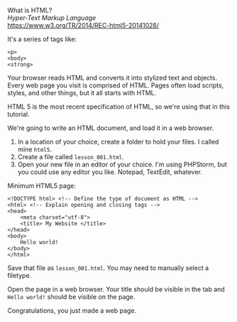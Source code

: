 What is HTML?  
_Hyper-Text Markup Language_  
https://www.w3.org/TR/2014/REC-html5-20141028/

It's a series of tags like:
```
<p>
<body>
<strong>
```
Your browser reads HTML and converts it into stylized text and objects. Every web page you visit
is comprised of HTML. Pages often load scripts, styles, and other things, but it all starts with HTML.

HTML 5 is the most recent specification of HTML, so we're using that in this tutorial.

We're going to write an HTML document, and load it in a web browser.

1. In a location of your choice, create a folder to hold your files. I called mine `html5`.
2. Create a file called `lesson_001.html`.
3. Open your new file in an editor of your choice. I'm using PHPStorm, but you could use any editor
    you like. Notepad, TextEdit, whatever.

Minimum HTML5 page:

```
<!DOCTYPE html> <!-- Define the type of document as HTML -->
<html> <!-- Explain opening and closing tags -->
<head>
    <meta charset="utf-8">
    <title> My Website </title>
</head>
<body>
    Hello world!
</body>
</html>
```

Save that file as `lesson_001.html`. You may need to manually select a filetype.

Open the page in a web browser. Your title should be visible in the tab and `Hello world!`
should be visible on the page.

Congratulations, you just made a web page.